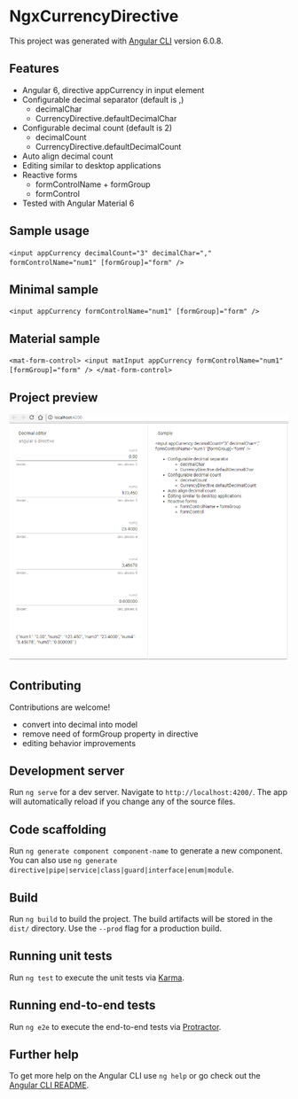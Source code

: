# NgxCurrencyDirective

This project was generated with [Angular CLI](https://github.com/angular/angular-cli) version 6.0.8.

## Features
- Angular 6, directive appCurrency in input element
- Configurable decimal separator (default is ,)
  - decimalChar
  - CurrencyDirective.defaultDecimalChar
- Configurable decimal count (default is 2)
  - decimalCount
  - CurrencyDirective.defaultDecimalCount
- Auto align decimal count
- Editing similar to desktop applications
- Reactive forms
  - formControlName + formGroup
  - formControl
- Tested with Angular Material 6

## Sample usage
`<input appCurrency decimalCount="3" decimalChar="," formControlName="num1" [formGroup]="form" />`

## Minimal sample
`<input appCurrency formControlName="num1" [formGroup]="form" />`

## Material sample
`<mat-form-control>
    <input matInput appCurrency formControlName="num1" [formGroup]="form" />
</mat-form-control>`


## Project preview
![sample.png](sample.png "sample.png")

## Contributing
Contributions are welcome!
- convert into decimal into model
- remove need of formGroup property in directive
- editing behavior improvements

## Development server

Run `ng serve` for a dev server. Navigate to `http://localhost:4200/`. The app will automatically reload if you change any of the source files.

## Code scaffolding

Run `ng generate component component-name` to generate a new component. You can also use `ng generate directive|pipe|service|class|guard|interface|enum|module`.

## Build

Run `ng build` to build the project. The build artifacts will be stored in the `dist/` directory. Use the `--prod` flag for a production build.

## Running unit tests

Run `ng test` to execute the unit tests via [Karma](https://karma-runner.github.io).

## Running end-to-end tests

Run `ng e2e` to execute the end-to-end tests via [Protractor](http://www.protractortest.org/).

## Further help

To get more help on the Angular CLI use `ng help` or go check out the [Angular CLI README](https://github.com/angular/angular-cli/blob/master/README.md).
